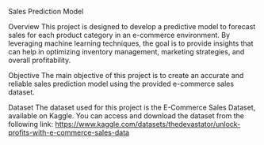 Sales Prediction Model

Overview
This project is designed to develop a predictive model to forecast sales for each product category in an e-commerce environment. By leveraging machine learning techniques, the goal is to provide insights that can help in optimizing inventory management, marketing strategies, and overall profitability.


Objective
The main objective of this project is to create an accurate and reliable sales prediction model using the provided e-commerce sales dataset. 

Dataset
The dataset used for this project is the E-Commerce Sales Dataset, available on Kaggle. You can access and download the dataset from the following link:
https://www.kaggle.com/datasets/thedevastator/unlock-profits-with-e-commerce-sales-data
